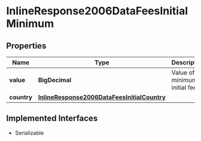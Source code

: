 

# InlineResponse2006DataFeesInitialMinimum


## Properties

Name | Type | Description | Notes
------------ | ------------- | ------------- | -------------
**value** | **BigDecimal** | Value of the minimum initial fee. |  [optional]
**country** | [**InlineResponse2006DataFeesInitialCountry**](InlineResponse2006DataFeesInitialCountry.md) |  |  [optional]


## Implemented Interfaces

* Serializable


